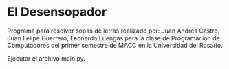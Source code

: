 # El Desensopador

Programa para resolver sopas de letras realizado por: Juan Andrés Castro, Juan Felipe Guerrero, Leonardo Luengas para la clase de Programación de Computadores del primer semestre
de MACC en la Universidad del Rosario.

Ejecutar el archivo main.py.
